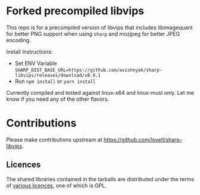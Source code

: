 # Forked precompiled libvips

This repo is for a precompiled version of libvips that includes libimagequant for better PNG support
when using `sharp` and mozjpeg for better JPEG encoding.

Install Instructions:
* Set ENV Variable `SHARP_DIST_BASE_URL=https://github.com/avishnyak/sharp-libvips/releases/download/v8.9.1`
* Run `npm install` or `yarn install`

Currently compiled and tested against linux-x64 and linux-musl only.  Let me know if you need any of the other flavors.

# Contributions

Please make contributions upstream at https://github.com/lovell/sharp-libvips.

## Licences

The shared libraries contained in the tarballs
are distributed under the terms of
[various licences](https://github.com/lovell/sharp-libvips/blob/master/THIRD-PARTY-NOTICES.md), one of which is GPL.